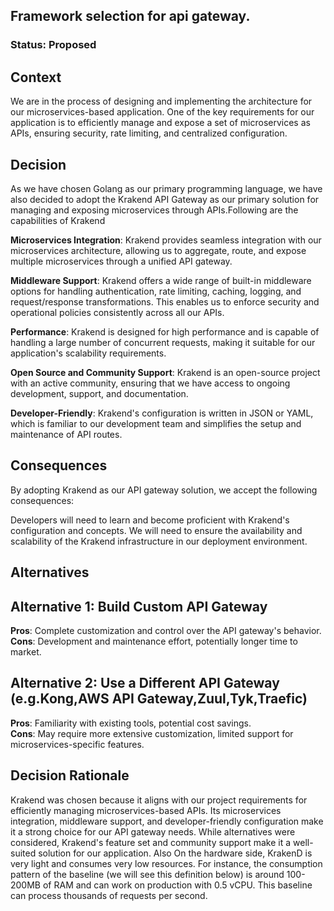 ## Framework selection for api gateway.

### Status: Proposed

## Context
We are in the process of designing and implementing the architecture for our microservices-based application. One of the key requirements for our application is to efficiently manage and expose a set of microservices as APIs, ensuring security, rate limiting, and centralized configuration.

## Decision
As we have chosen Golang as our primary programming language, we have also decided to adopt the Krakend API Gateway as our primary solution for managing and exposing microservices through APIs.Following are the capabilities of Krakend

**Microservices Integration**: Krakend provides seamless integration with our microservices architecture, allowing us to aggregate, route, and expose multiple microservices through a unified API gateway.

**Middleware Support**: Krakend offers a wide range of built-in middleware options for handling authentication, rate limiting, caching, logging, and request/response transformations. This enables us to enforce security and operational policies consistently across all our APIs.

**Performance**: Krakend is designed for high performance and is capable of handling a large number of concurrent requests, making it suitable for our application's scalability requirements.

**Open Source and Community Support**: Krakend is an open-source project with an active community, ensuring that we have access to ongoing development, support, and documentation.

**Developer-Friendly**: Krakend's configuration is written in JSON or YAML, which is familiar to our development team and simplifies the setup and maintenance of API routes.

## Consequences
By adopting Krakend as our API gateway solution, we accept the following consequences:

Developers will need to learn and become proficient with Krakend's configuration and concepts.
We will need to ensure the availability and scalability of the Krakend infrastructure in our deployment environment.
## Alternatives
## Alternative 1: Build Custom API Gateway
**Pros**: Complete customization and control over the API gateway's behavior.  
**Cons**: Development and maintenance effort, potentially longer time to market.

## Alternative 2: Use a Different API Gateway (e.g.Kong,AWS API Gateway,Zuul,Tyk,Traefic)
**Pros**: Familiarity with existing tools, potential cost savings.  
**Cons**: May require more extensive customization, limited support for microservices-specific features.

## Decision Rationale
Krakend was chosen because it aligns with our project requirements for efficiently managing microservices-based APIs. Its microservices integration, middleware support, and developer-friendly configuration make it a strong choice for our API gateway needs. While alternatives were considered, Krakend's feature set and community support make it a well-suited solution for our application. Also On the hardware side, KrakenD is very light and consumes very low resources. For instance, the consumption pattern of the baseline (we will see this definition below) is around 100-200MB of RAM and can work on production with 0.5 vCPU. This baseline can process thousands of requests per second.
